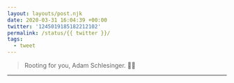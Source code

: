 ```yaml
---
layout: layouts/post.njk
date: 2020-03-31 16:04:39 +00:00
twitter: '1245019185182212102'
permalink: /status/{{ twitter }}/
tags: 
  - tweet
---
```


> Rooting for you, Adam Schlesinger. 💚🙏

---

